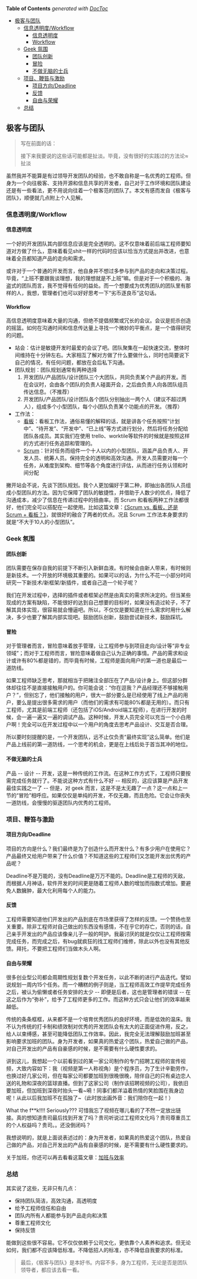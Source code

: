 <!-- START doctoc generated TOC please keep comment here to allow auto update -->
<!-- DON'T EDIT THIS SECTION, INSTEAD RE-RUN doctoc TO UPDATE -->
**Table of Contents**  *generated with [DocToc](https://github.com/thlorenz/doctoc)*

- [极客与团队](#%E6%9E%81%E5%AE%A2%E4%B8%8E%E5%9B%A2%E9%98%9F)
  - [信息透明度/Workflow](#%E4%BF%A1%E6%81%AF%E9%80%8F%E6%98%8E%E5%BA%A6workflow)
    - [信息透明度](#%E4%BF%A1%E6%81%AF%E9%80%8F%E6%98%8E%E5%BA%A6)
    - [Workflow](#workflow)
  - [Geek 氛围](#geek-%E6%B0%9B%E5%9B%B4)
    - [团队创新](#%E5%9B%A2%E9%98%9F%E5%88%9B%E6%96%B0)
    - [冒险](#%E5%86%92%E9%99%A9)
    - [不做无脑的士兵](#%E4%B8%8D%E5%81%9A%E6%97%A0%E8%84%91%E7%9A%84%E5%A3%AB%E5%85%B5)
  - [项目、鞭笞与激励](#%E9%A1%B9%E7%9B%AE%E9%9E%AD%E7%AC%9E%E4%B8%8E%E6%BF%80%E5%8A%B1)
    - [项目方向/Deadline](#%E9%A1%B9%E7%9B%AE%E6%96%B9%E5%90%91deadline)
    - [反馈](#%E5%8F%8D%E9%A6%88)
    - [自由与荣耀](#%E8%87%AA%E7%94%B1%E4%B8%8E%E8%8D%A3%E8%80%80)
  - [总结](#%E6%80%BB%E7%BB%93)

<!-- END doctoc generated TOC please keep comment here to allow auto update -->

## 极客与团队

> 写在前面的话：
>
> 接下来我要说的这些话可能都是扯淡。毕竟，没有很好的实践过的方法论≈扯淡

虽然我并不能算是有过领导开发团队的经验，也不敢自称是一名优秀的工程师。但身为一个向往极客、支持开源和信息共享的开发者，自己对于工作环境和团队建设还是有一些看法，更不用说向往着一个极客范的团队了。本文有感而发自《极客与团队》，顺便就几点附上个人见解。

### 信息透明度/Workflow

#### 信息透明度

一个好的开发团队其内部信息应该是完全透明的。这不仅意味着前后端工程师要知道对方做了什么，意味着看见shit一样的代码时应该以恰当方式提出并改进，也意味着全员都知道产品的走向和需求。

或许对于一个普通的开发而言，他自身并不想过多参与到产品的走向和决策过程。毕竟，“上班不要跟我谈理想，我的理想就是不上班”嘛。但是对于一个积极的、海盗式的团队而言，我不觉得有任何的益处。而一个想要成为优秀团队的团队里有那样的人，我想，管理者们也可以好好思考一下“劣币逐良币”这句话。

#### Workflow

高信息透明度意味着大量的沟通，但绝不提倡频繁或冗长的会议。会议是扼杀创造的摇篮。如何在沟通时间和信息传达量上寻找一个微妙的平衡点，是一个值得研究的问题。

- 站会：估计是敏捷开发时最爱的会议了吧。团队聚集在一起快速交流，整体时间维持在十分钟左右。大家相互了解对方做了什么要做什么，同时也简要说下自己的情况，有任何问题，都放在会后私下沟通。
- 团队规划：团队规划通常有两种选择
    1. 开发团队/产品团队/设计团队三个大团队，共同负责某个产品的开发。而在会议时，会由各个团队的负责人碰面开会，之后由负责人向各团队组员传达信息。（不推荐）
    2. 开发团队/产品团队/设计团队各个团队分别抽出一两个人（建议不超过两人），组成多个小型团队，每个小团队负责某个功能点的开发。（推荐）
- 工作法：
    - [看板](https://zh.wikipedia.org/wiki/%E7%9C%8B%E6%9D%BF_(%E8%BD%AF%E4%BB%B6%E5%BC%80%E5%8F%91))：看板工作法，通俗易懂的解释的话，就是讲各个任务按照“计划中”、“待开发”、“开发中”、“已上线”等方式进行划分，然后将任务分配给团队各成员。其实我们在使用 trello、worktile等软件的时候就是按照这样的方式进行任务追踪和管理的。
    - [Scrum](http://blog.devtang.com/2014/09/13/scrum-introduction/)：针对任务而组件一个十人以内的小型团队，涵盖产品负责人、开发人员、统筹人员。保持完全的透明和高效沟通。开发人员需要对每一个任务，从难度到架构、细节等各个角度进行评估，从而进行任务认领和时间分配

撇开站会不说，先谈下团队规划。我个人更加偏好于第二种，即抽出各团队人员组成小型团队的方法。因为它保障了团队的敏捷性，并借助于人数少的优点，降低了沟通成本，减少了信息在传递过程中的扭曲率。而 Scrum 和看板两种工作法都很好，他们完全可以搭配在一起使用。比如这篇文章：[《Scrum vs. 看板，还是Scrum + 看板？》](http://www.jianshu.com/p/e44b1038c9cf)，就很好的融合了两者的优点。况且 Scrum 工作法本身要求的就是“不大于10人的小型团队”。

### Geek 氛围

#### 团队创新

团队需要在保存自我的前提下不断引入新鲜血液。有时候会由新人带来，有时候则是新技术。一个开放的环境极其重要的。如果可以的话，为什么不花一小部分时间研究一下新技术/新框架/新插件，或者自己造一个轮子呢？

我们在开发过程中，选择的插件或者框架必然是由真实的需求所决定的。但当某些现成的方案有缺陷，不能很好的达到自己想要的目标时，如果没有造过轮子，不了解其具体实现，很容易就会懵逼吧。所以，不仅仅是要知道在什么需求时用什么解决，多少也要了解其内部实现吧。鼓励团队创新，鼓励尝试新技术，鼓励踩坑。

#### 冒险

对于管理者而言，冒险意味着放手管理，让工程师参与到项目走向/设计等“非专业领域”；而对于工程师而言，冒险意味着做自己认为正确的事情。产品的需求和设计或许有80%都是错的，而毕竟有时候，工程师是面向用户的第一道也是最后一道防线。

如果工程师缺乏思考，那就相当于把赌注全部压在了产品/设计身上。但这部分群体却往往不是直接接触用户的。你可能会说：“你在逗我？产品经理还不够接触用户？”，但别忘了，他们接触的用户，很大一部分要么是已经使用了线上产品的用户，要么是提出很多需求的用户（而他们的需求有可能80%都是无用的）。而只有工程师，尤其是前端工程师（还包括了iOS/Android端工程师），在进行开发的时候，会一遍一遍又一遍的调试产品。这种时候，开发人员完全可以充当一个小白用户啊！完全可以在开发过程中以一个用户的角度去思考产品设计、交互是否合理。

所以要时刻提醒的是，一个开发团队，远不止仅负责“最终实现”这么简单。他们是产品上线前的第一道防线，一个思考的机会，更是在上线后处于首当其冲的地位。

#### 不做无脑的士兵

产品 -- 设计 -- 开发，这是一种传统的工作流。在这种工作方式下，工程师只要按需完成任务就行了。不能说这种方式有什么不好 -- 相反的，这应该算是产品开发最佳实践之一了 -- 但是，对 geek 而言，这是不是太无趣了一点？这一点和上一节的“冒险”相呼应。如果仅仅是单纯的开发，不仅无趣，而且危险。它会让你丧失一道防线，会慢慢的驱逐团队内优秀的工程师。

### 项目、鞭笞与激励

#### 项目方向/Deadline

项目的方向是什么？我们最终是为了创造什么而开发什么？有多少用户在使用它？产品最终又给用户带来了什么价值？不知道这些的工程师们又怎能开发出优秀的产品呢？

Deadline不是万能的，没有Deadline是万万不能的。Deadline是工程师的天敌，而根据人月神话，软件开发的时间更是随着工程师人数的增加而指数式增加。要避免人数臃肿，最大化利用每个人的能力。

#### 反馈

工程师需要知道他们开发出的产品到底在市场里获得了怎样的反馈。一个赞扬也至关重要。除非工程师对自己做出的东西没有感情，不在乎它的存亡，否则的话，自己亲手开发出的产品应该像亲儿子一般的呵护。我最讨厌的就是仅仅让工程师按需完成任务，而完成之后，有bug就疯狂的找工程师们维修，除此以外也没有其他反馈。拜托，不要把工程师们当做木头人啊。

#### 自由与荣耀

很多创业型公司都会周期性规划复数个开发任务，以此不断的进行产品迭代。譬如说规划一周内15个任务。而一个糟糕的例子则是，当工程师高效工作提早完成任务之后，被认为偷懒或者任务安排的太少 -- 即便是后者，这也是管理者的错误 -- 在这之后作为“弥补”，给予了工程师更多的工作。而这种方式只会让他们的效率越来越低。

传统的条条框框，从来都不是一个培育优秀团队的良好环境，而是低效的温床。我不认为传统的打卡制和绩效制对优秀的开发团队会有太大的正面促进作用，反之，给人以束缚感，甚至可能降低团队工作效率。因此，我完全无法理解鼓励加班甚至影响要求加班的团队。身为开发者，如果真的热爱这个团队，热爱自己做的产品，对自己开发出的产品有自豪感的时候，是不需要有什么硬性要求的。

讲到这儿，我想起一个以前看到过的某一家公司制作的专门招聘工程师的宣传视频，大致内容如下：我（视频是第一人称视角）是个程序员，为了生计辛勤劳作，也换过好几家公司，但在每家公司都要加班到很晚很晚，陪伴自己的只有桌边恋人送的礼物和深夜的篮球直播。但到了这家公司（制作该招聘视频的公司），我依旧要加班，但加班到深夜时抬头一看~嗬！同事们都洋溢着热情的笑脸围在我身边呢！从此以后我加班不在孤独了~（此时放出画外音：我们陪你在一起！）

What the f**k!!!! Seriously??? 可惜我忘了视频在哪儿看的了不然一定放出链接。真的想知道贵司最后找到开发了吗？贵司听说过工程师文化吗？贵司尊重员工的个人权益吗？贵司。。还没倒闭吗？

我想说明的，就是上面说表述过的：身为开发者，如果真的热爱这个团队，热爱自己做的产品，对自己开发出的产品有自豪感的时候，是不需要有什么硬性要求的。

关于加班，你还可以再去看看这篇文章：[加班与效率](http://coolshell.cn/articles/10217.html)

### 总结

其实说了这些，无非只有几点：

- 保持团队简洁，高效沟通，高透明度
- 给予工程师信任和自由
- 团队内所有人都能参与到产品走向和决策
- 尊重工程师文化
- 保持反馈

能做到这些很不容易。它不仅仅依赖于公司文化，更依靠个人素养和追求。但无论如何，我们都不应该降低标准。不降低招人的标准，亦不降低自我要求的标准。

> 最后，《极客与团队》是本好书。内容不多，身为工程师，无论是否是团队领导者，都应该去看一看。
